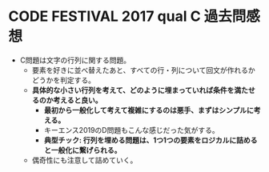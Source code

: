 # CODE FESTIVAL 2017 qual C 過去問感想

- C問題は文字の行列に関する問題。
  - 要素を好きに並べ替えたあと、すべての行・列について回文が作れるかどうかを判定する。
  - **具体的な小さい行列を考えて、どのように埋まっていれば条件を満たせるのか考えると良い。**
    - **最初から一般化して考えて複雑にするのは悪手、まずはシンプルに考える。**
    - キーエンス2019のD問題もこんな感じだった気がする。
    - **典型チック: 行列を埋める問題は、1つ1つの要素をロジカルに詰めると一般化に繋げられる。**
  - 偶奇性にも注意して詰めていく。
